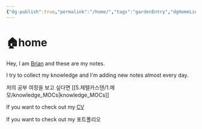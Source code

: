 ```yaml
---
{"dg-publish":true,"permalink":"/home/","tags":"gardenEntry","dgHomeLink":false,"dgPassFrontmatter":false}
---
```



# 🏠home

Hey, I am [Brian](https://github.com/CodyMan0) and these are my notes.

I try to collect my knowledge and I'm adding new notes almost every day.

저의 공부 여정을 보고 싶다면 [[5.제텔카스텐/1.메모/knowledge_MOCs|knowledge_MOCs]]

If you want to check out my [CV](https://gifted-jacket-9e1.notion.site/4f105fe60b914e078adc5adcc3c05e1f)

If you want to check out my 포트폴리오
	


